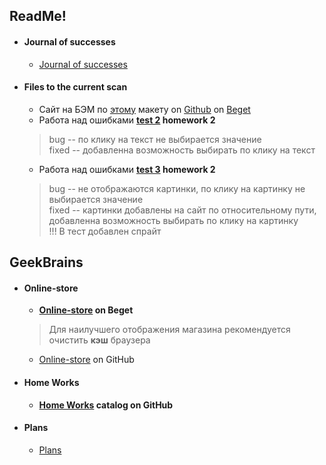 ## ReadMe!
*   #### Journal of successes
       * [Journal of successes](http://g98265di.beget.tech/Journal%20of%20successes/Journal%20of%20successes.html "Journal of successes")
*   #### Files to the current scan
       * Сайт на БЭМ по [этому](http://www.os-templates.com/free-psd-templates/lifestyle) макету on [Github](https://github.com/BigGeekBrain/Geek-test/blob/master/Courses/HTML-CSS/HomeWork/HomeWork5/BEM/index.html) on [Beget](http://g98265di.beget.tech/HTML/HomeWork5/BEM/index.html)
       * Работа над ошибками **[test 2](http://g98265di.beget.tech/HTML/homeWork2/Tests/test2.html) homework 2**<br>
       >bug -- по клику на текст не выбирается значение<br>
	>fixed -- добавленна возможность выбирать по клику на текст
       * Работа над ошибками **[test 3](http://g98265di.beget.tech/HTML/homeWork2/Tests/test3/test3.html) homework 2**<br>
       >bug -- не отображаются картинки, по клику на картинку не выбирается значение<br>
	>fixed -- картинки добавлены на сайт по относительному пути, добавленна возможность выбирать по клику на картинку<br>
	>!!! В тест добавлен спрайт

## GeekBrains
       
*   #### Online-store
       * **[Online-store](http://g98265di.beget.tech/ "Tehno-market") on Beget**
       >Для наилучшего отображения магазина рекомендуется очистить **кэш** браузера
       * [Online-store](https://github.com/BigGeekBrain/Geek-test/tree/master/Online-store/ "Tehno-market") on GitHub
*   #### Home Works
       * **[Home Works](https://github.com/BigGeekBrain/Geek-test/tree/master/Courses/HTML-CSS/HomeWork/ "HomeWork") catalog on GitHub**

*   #### Plans
       * [Plans](http://g98265di.beget.tech/Plans/Plans.html "Plans")
        
